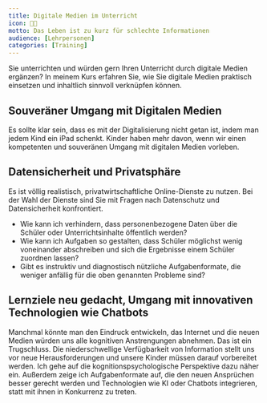```yaml
---
title: Digitale Medien im Unterricht
icon: 👩‍🏫
motto: Das Leben ist zu kurz für schlechte Informationen
audience: [Lehrpersonen]
categories: [Training]
---
```


Sie unterrichten und würden gern Ihren Unterricht durch digitale Medien ergänzen?
In meinem Kurs erfahren Sie, wie Sie digitale Medien praktisch einsetzen und inhaltlich sinnvoll verknüpfen können.

## Souveräner Umgang mit Digitalen Medien

Es sollte klar sein, dass es mit der Digitalisierung nicht getan ist, indem man jedem Kind ein iPad schenkt.
Kinder haben mehr davon, wenn wir einen kompetenten und souveränen Umgang mit digitalen Medien vorleben.

## Datensicherheit und Privatsphäre

Es ist völlig realistisch, privatwirtschaftliche Online-Dienste zu nutzen.
Bei der Wahl der Dienste sind Sie mit Fragen nach Datenschutz und Datensicherheit konfrontiert.

- Wie kann ich verhindern, dass personenbezogene Daten über die Schüler oder Unterrichtsinhalte öffentlich werden?
- Wie kann ich Aufgaben so gestalten, dass Schüler möglichst wenig voneinander abschreiben und sich die Ergebnisse einem Schüler zuordnen lassen?
- Gibt es instruktiv und diagnostisch nützliche Aufgabenformate, die weniger anfällig für die oben genannten Probleme sind?

## Lernziele neu gedacht, Umgang mit innovativen Technologien wie Chatbots

Manchmal könnte man den Eindruck entwickeln, das Internet und die neuen Medien würden uns alle kognitiven Anstrengungen abnehmen.
Das ist ein Trugschluss.
Die niederschwellige Verfügbarkeit von Information stellt uns vor neue Herausforderungen und unsere Kinder müssen darauf vorbereitet werden.
Ich gehe auf die kognitionspsychologische Perspektive dazu näher ein.
Außerdem zeige ich Aufgabenformate auf, die den neuen Ansprüchen besser gerecht werden
und Technologien wie KI oder Chatbots integrieren, statt mit ihnen in Konkurrenz zu treten.
